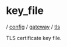 # key_file

/ [config](/ref/config/index.md) / [gateway](/ref/config/config/gateway/index.md) / [tls](/ref/config/config/gateway/tls/index.md)

TLS certificate key file.
